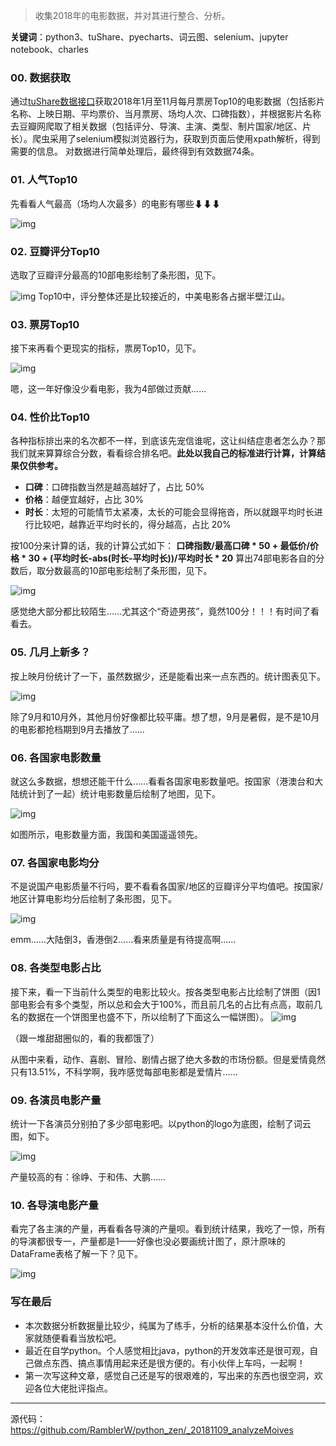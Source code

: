 > 收集2018年的电影数据，并对其进行整合、分析。

**关键词**：python3、tuShare、pyecharts、词云图、selenium、jupyter notebook、charles

### 00. 数据获取

通过[tuShare数据接口](https://tushare.pro/register?reg=134080)获取2018年1月至11月每月票房Top10的电影数据（包括影片名称、上映日期、平均票价、当月票房、场均人次、口碑指数），并根据影片名称去豆瓣网爬取了相关数据（包括评分、导演、主演、类型、制片国家/地区、片长）。爬虫采用了selenium模拟浏览器行为，获取到页面后使用xpath解析，得到需要的信息。
对数据进行简单处理后，最终得到有效数据74条。
### 01. 人气Top10
先看看人气最高（场均人次最多）的电影有哪些⬇⬇⬇

![img](../resources/img/20181109analyzeMoives/01PopularityTop10.png)

### 02. 豆瓣评分Top10
选取了豆瓣评分最高的10部电影绘制了条形图，见下。

![img](../resources/img/20181109analyzeMoives/02DoubanScoreTop10.png)
Top10中，评分整体还是比较接近的，中美电影各占据半壁江山。

### 03. 票房Top10

接下来再看个更现实的指标，票房Top10，见下。

![img](../resources/img/20181109analyzeMoives/03AmountTop10.png)

嗯，这一年好像没少看电影，我为4部做过贡献……

### 04. 性价比Top10

各种指标排出来的名次都不一样，到底该先宠信谁呢，这让纠结症患者怎么办？那我们就来算算综合分数，看看综合排名吧。**此处以我自己的标准进行计算，计算结果仅供参考。**

- **口碑**：口碑指数当然是越高越好了，占比 50%
- **价格**：越便宜越好，占比 30%
- **时长**：太短的可能情节太紧凑，太长的可能会显得拖沓，所以就跟平均时长进行比较吧，越靠近平均时长的，得分越高，占比 20%

按100分来计算的话，我的计算公式如下：
**口碑指数/最高口碑 * 50 + 最低价/价格 * 30 + (平均时长-abs(时长-平均时长))/平均时长 * 20**
算出74部电影各自的分数后，取分数最高的10部电影绘制了条形图，见下。

![img](../resources/img/20181109analyzeMoives/04BestTop10.png)

感觉绝大部分都比较陌生……尤其这个“奇迹男孩”，竟然100分！！！有时间了看看去。

### 05. 几月上新多？

按上映月份统计了一下，虽然数据少，还是能看出来一点东西的。统计图表见下。

![img](../resources/img/20181109analyzeMoives/05MoviesCountByMonth.png)

除了9月和10月外，其他月份好像都比较平庸。想了想，9月是暑假，是不是10月的电影都抢档期到9月去播放了……

### 06. 各国家电影数量

就这么多数据，想想还能干什么……看看各国家电影数量吧。按国家（港澳台和大陆统计到了一起）统计电影数量后绘制了地图，见下。

![img](../resources/img/20181109analyzeMoives/06MoivesCountByCountries.png)

如图所示，电影数量方面，我国和美国遥遥领先。

### 07. 各国家电影均分

不是说国产电影质量不行吗，要不看看各国家/地区的豆瓣评分平均值吧。按国家/地区计算电影均分后绘制了条形图，见下。

![img](../resources/img/20181109analyzeMoives/07MoviesScoreByCountries.png)

emm……大陆倒3，香港倒2……看来质量是有待提高啊……


### 08. 各类型电影占比

接下来，看一下当前什么类型的电影比较火。按各类型电影占比绘制了饼图（因1部电影会有多个类型，所以总和会大于100%，而且前几名的占比有点高，取前几名的数据在一个饼图里也盛不下，所以绘制了下面这么一幅饼图）。
![img](../resources/img/20181109analyzeMoives/08MoviesRateByType.png)

（跟一堆甜甜圈似的，看的我都饿了）

从图中来看，动作、喜剧、冒险、剧情占据了绝大多数的市场份额。但是爱情竟然只有13.51%，不科学啊，我咋感觉每部电影都是爱情片……

### 09. 各演员电影产量

统计一下各演员分别拍了多少部电影吧。以python的logo为底图，绘制了词云图，如下。

![img](../resources/img/20181109analyzeMoives/09MoviesCountByActor.jpg)

产量较高的有：徐峥、于和伟、大鹏……

### 10. 各导演电影产量

看完了各主演的产量，再看看各导演的产量呗。看到统计结果，我吃了一惊，所有的导演都很专一，产量都是1——好像也没必要画统计图了，原汁原味的DataFrame表格了解一下？见下。

![img](../resources/img/20181109analyzeMoives/10MoivesCountByDirector.png)

### 写在最后

- 本次数据分析数据量比较少，纯属为了练手，分析的结果基本没什么价值，大家就随便看看当放松吧。
- 最近在自学python。个人感觉相比java，python的开发效率还是很可观，自己做点东西、搞点事情用起来还是很方便的。有小伙伴上车吗，一起啊！
- 第一次写这种文章，感觉自己还是写的很艰难的，写出来的东西也很空洞，欢迎各位大佬批评指点。

---

源代码：https://github.com/RamblerW/python_zen/_20181109_analyzeMoives